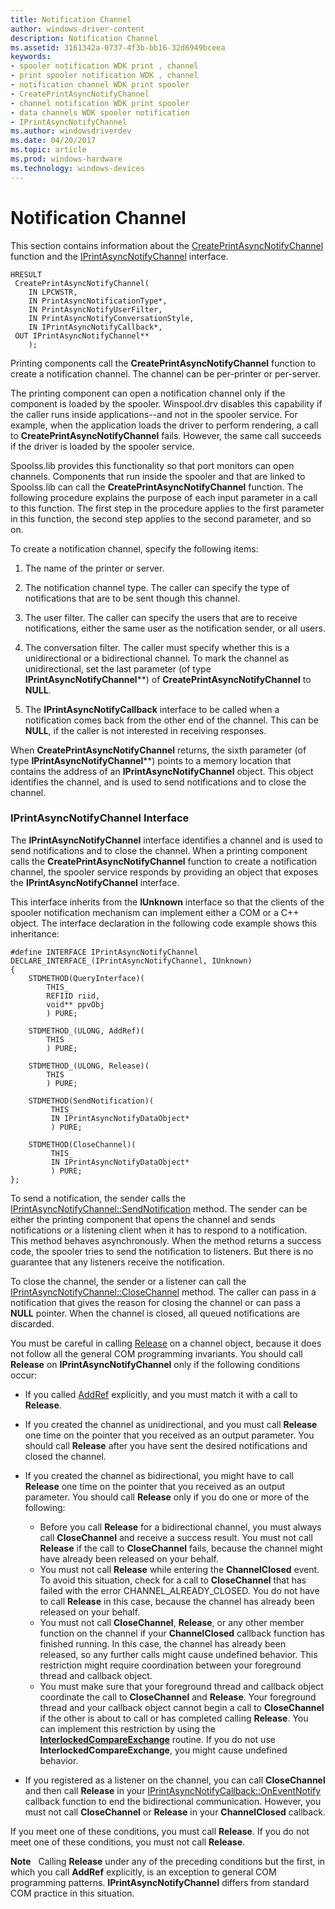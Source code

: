 ```yaml
---
title: Notification Channel
author: windows-driver-content
description: Notification Channel
ms.assetid: 3161342a-0737-4f3b-bb16-32d6949bceea
keywords:
- spooler notification WDK print , channel
- print spooler notification WDK , channel
- notification channel WDK print spooler
- CreatePrintAsyncNotifyChannel
- channel notification WDK print spooler
- data channels WDK spooler notification
- IPrintAsyncNotifyChannel
ms.author: windowsdriverdev
ms.date: 04/20/2017
ms.topic: article
ms.prod: windows-hardware
ms.technology: windows-devices
---
```


# Notification Channel





This section contains information about the [CreatePrintAsyncNotifyChannel](http://go.microsoft.com/fwlink/p/?linkid=124750) function and the [IPrintAsyncNotifyChannel](http://go.microsoft.com/fwlink/p/?linkid=124758) interface.

```
HRESULT
 CreatePrintAsyncNotifyChannel(
    IN LPCWSTR,
    IN PrintAsyncNotificationType*,
    IN PrintAsyncNotifyUserFilter,
    IN PrintAsyncNotifyConversationStyle,
    IN IPrintAsyncNotifyCallback*,
 OUT IPrintAsyncNotifyChannel**
    );
```

Printing components call the **CreatePrintAsyncNotifyChannel** function to create a notification channel. The channel can be per-printer or per-server.

The printing component can open a notification channel only if the component is loaded by the spooler. Winspool.drv disables this capability if the caller runs inside applications--and not in the spooler service. For example, when the application loads the driver to perform rendering, a call to **CreatePrintAsyncNotifyChannel** fails. However, the same call succeeds if the driver is loaded by the spooler service.

Spoolss.lib provides this functionality so that port monitors can open channels. Components that run inside the spooler and that are linked to Spoolss.lib can call the **CreatePrintAsyncNotifyChannel** function. The following procedure explains the purpose of each input parameter in a call to this function. The first step in the procedure applies to the first parameter in this function, the second step applies to the second parameter, and so on.

To create a notification channel, specify the following items:

1.  The name of the printer or server.

2.  The notification channel type. The caller can specify the type of notifications that are to be sent though this channel.

3.  The user filter. The caller can specify the users that are to receive notifications, either the same user as the notification sender, or all users.

4.  The conversation filter. The caller must specify whether this is a unidirectional or a bidirectional channel. To mark the channel as unidirectional, set the last parameter (of type **IPrintAsyncNotifyChannel**\*\*) of **CreatePrintAsyncNotifyChannel** to **NULL**.

5.  The **IPrintAsyncNotifyCallback** interface to be called when a notification comes back from the other end of the channel. This can be **NULL**, if the caller is not interested in receiving responses.

When **CreatePrintAsyncNotifyChannel** returns, the sixth parameter (of type **IPrintAsyncNotifyChannel**\*\*) points to a memory location that contains the address of an **IPrintAsyncNotifyChannel** object. This object identifies the channel, and is used to send notifications and to close the channel.

### IPrintAsyncNotifyChannel Interface

The **IPrintAsyncNotifyChannel** interface identifies a channel and is used to send notifications and to close the channel. When a printing component calls the **CreatePrintAsyncNotifyChannel** function to create a notification channel, the spooler service responds by providing an object that exposes the **IPrintAsyncNotifyChannel** interface.

This interface inherits from the **IUnknown** interface so that the clients of the spooler notification mechanism can implement either a COM or a C++ object. The interface declaration in the following code example shows this inheritance:

```
#define INTERFACE IPrintAsyncNotifyChannel
DECLARE_INTERFACE_(IPrintAsyncNotifyChannel, IUnknown)
{
    STDMETHOD(QueryInterface)(
        THIS_ 
        REFIID riid, 
        void** ppvObj
        ) PURE;
 
    STDMETHOD_(ULONG, AddRef)(
        THIS
        ) PURE;
 
    STDMETHOD_(ULONG, Release)(
        THIS
        ) PURE;
 
    STDMETHOD(SendNotification)(
         THIS_
         IN IPrintAsyncNotifyDataObject*
         ) PURE;
 
    STDMETHOD(CloseChannel)(
         THIS_
         IN IPrintAsyncNotifyDataObject*
         ) PURE;
};
```

To send a notification, the sender calls the [IPrintAsyncNotifyChannel::SendNotification](http://go.microsoft.com/fwlink/p/?linkid=124760) method. The sender can be either the printing component that opens the channel and sends notifications or a listening client when it has to respond to a notification. This method behaves asynchronously. When the method returns a success code, the spooler tries to send the notification to listeners. But there is no guarantee that any listeners receive the notification.

To close the channel, the sender or a listener can call the [IPrintAsyncNotifyChannel::CloseChannel](http://go.microsoft.com/fwlink/p/?linkid=124759) method. The caller can pass in a notification that gives the reason for closing the channel or can pass a **NULL** pointer. When the channel is closed, all queued notifications are discarded.

You must be careful in calling [Release](http://go.microsoft.com/fwlink/p/?linkid=98433) on a channel object, because it does not follow all the general COM programming invariants. You should call **Release** on **IPrintAsyncNotifyChannel** only if the following conditions occur:

-   If you called [AddRef](http://go.microsoft.com/fwlink/p/?linkid=98432) explicitly, and you must match it with a call to **Release**.

-   If you created the channel as unidirectional, and you must call **Release** one time on the pointer that you received as an output parameter. You should call **Release** after you have sent the desired notifications and closed the channel.

-   If you created the channel as bidirectional, you might have to call **Release** one time on the pointer that you received as an output parameter. You should call **Release** only if you do one or more of the following:
    -   Before you call **Release** for a bidirectional channel, you must always call **CloseChannel** and receive a success result. You must not call **Release** if the call to **CloseChannel** fails, because the channel might have already been released on your behalf.
    -   You must not call **Release** while entering the **ChannelClosed** event. To avoid this situation, check for a call to **CloseChannel** that has failed with the error CHANNEL\_ALREADY\_CLOSED. You do not have to call **Release** in this case, because the channel has already been released on your behalf.
    -   You must not call **CloseChannel**, **Release**, or any other member function on the channel if your **ChannelClosed** callback function has finished running. In this case, the channel has already been released, so any further calls might cause undefined behavior. This restriction might require coordination between your foreground thread and callback object.
    -   You must make sure that your foreground thread and callback object coordinate the call to **CloseChannel** and **Release**. Your foreground thread and your callback object cannot begin a call to **CloseChannel** if the other is about to call or has completed calling **Release**. You can implement this restriction by using the [**InterlockedCompareExchange**](https://msdn.microsoft.com/library/windows/hardware/ff547853) routine. If you do not use **InterlockedCompareExchange**, you might cause undefined behavior.
-   If you registered as a listener on the channel, you can call **CloseChannel** and then call **Release** in your [IPrintAsyncNotifyCallback::OnEventNotify](http://go.microsoft.com/fwlink/p/?linkid=124757) callback function to end the bidirectional communication. However, you must not call **CloseChannel** or **Release** in your **ChannelClosed** callback.

If you meet one of these conditions, you must call **Release**. If you do not meet one of these conditions, you must not call **Release**.

**Note**   Calling **Release** under any of the preceding conditions but the first, in which you call **AddRef** explicitly, is an exception to general COM programming patterns. **IPrintAsyncNotifyChannel** differs from standard COM practice in this situation.

 

 

 




